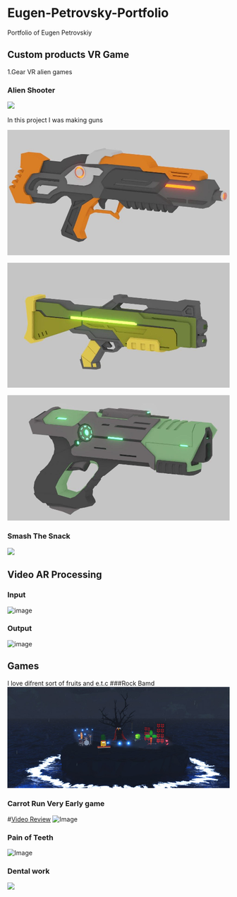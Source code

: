 # Eugen-Petrovsky-Portfolio
Portfolio of Eugen Petrovskiy
## Custom products VR Game

1.Gear VR alien games 
### Alien Shooter
![](https://raw.githubusercontent.com/ComanGames/AR-VR-UI/master/Resources/AlienGun.gif)

In this project I was making guns 

![](https://github.com/ComanGamesStudio/Eugen-Petrovsky-Portfolio/blob/master/Materials/photo_2017-08-04_00-33-14.jpg?raw=true)

![](https://github.com/ComanGamesStudio/Eugen-Petrovsky-Portfolio/blob/master/Materials/photo_2017-08-04_00-33-15.jpg?raw=true)

![](https://github.com/ComanGamesStudio/Eugen-Petrovsky-Portfolio/blob/master/Materials/photo_2017-08-04_00-33-16.jpg?raw=true)


### Smash The Snack
![](https://raw.githubusercontent.com/ComanGames/AR-VR-UI/master/Resources/SmashTheSnack.gif)

## Video AR Processing 

###  Input

![image](https://raw.githubusercontent.com/comangames/ar-vr-ui/master/Resources/VideoProcessing_input.gif)

### Output 

![image](https://raw.githubusercontent.com/comangames/ar-vr-ui/master/Resources/VideoProcessing_output.gif)

## Games
I love difrent sort of fruits and e.t.c
###Rock Bamd 
![image](https://github.com/ComanGamesStudio/Eugen-Petrovsky-Portfolio/blob/master/Materials/VixedLightning.jpg?raw=true)


### Carrot Run Very Early game
 #[Video Review](https://www.youtube.com/watch?v=4N71f0jmSN8)
![Image](https://raw.githubusercontent.com/ComanGames/AR-VR-UI/master/Resources/JPEG/CarrotRun.jpg)

### Pain of Teeth
![Image](https://raw.githubusercontent.com/ComanGames/AR-VR-UI/master/Resources/ShortGif.gif)

### Dental work
![](https://github.com/ComanGamesStudio/Eugen-Petrovsky-Portfolio/blob/master/Materials/preparation_set.gif?raw=true)
